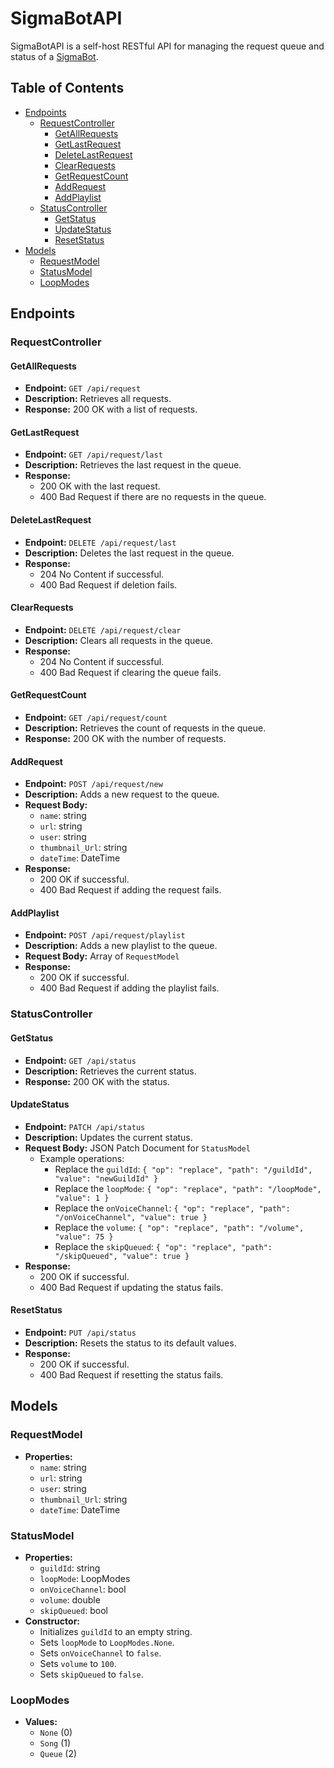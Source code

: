 # SigmaBotAPI

SigmaBotAPI is a self-host RESTful API for managing the request queue and status of a [SigmaBot](https://github.com/boxeggg/SigmaBot).

## Table of Contents
- [Endpoints](#endpoints)
  - [RequestController](#requestcontroller)
    - [GetAllRequests](#getallrequests)
    - [GetLastRequest](#getlastrequest)
    - [DeleteLastRequest](#deletelastrequest)
    - [ClearRequests](#clearrequests)
    - [GetRequestCount](#getrequestcount)
    - [AddRequest](#addrequest)
    - [AddPlaylist](#addplaylist)
  - [StatusController](#statuscontroller)
    - [GetStatus](#getstatus)
    - [UpdateStatus](#updatestatus)
    - [ResetStatus](#resetstatus)
- [Models](#models)
  - [RequestModel](#requestmodel)
  - [StatusModel](#statusmodel)
  - [LoopModes](#loopmodes)

## Endpoints

### RequestController

#### GetAllRequests
- **Endpoint:** `GET /api/request`
- **Description:** Retrieves all requests.
- **Response:** 200 OK with a list of requests.

#### GetLastRequest
- **Endpoint:** `GET /api/request/last`
- **Description:** Retrieves the last request in the queue.
- **Response:**
  - 200 OK with the last request.
  - 400 Bad Request if there are no requests in the queue.

#### DeleteLastRequest
- **Endpoint:** `DELETE /api/request/last`
- **Description:** Deletes the last request in the queue.
- **Response:**
  - 204 No Content if successful.
  - 400 Bad Request if deletion fails.

#### ClearRequests
- **Endpoint:** `DELETE /api/request/clear`
- **Description:** Clears all requests in the queue.
- **Response:**
  - 204 No Content if successful.
  - 400 Bad Request if clearing the queue fails.

#### GetRequestCount
- **Endpoint:** `GET /api/request/count`
- **Description:** Retrieves the count of requests in the queue.
- **Response:** 200 OK with the number of requests.

#### AddRequest
- **Endpoint:** `POST /api/request/new`
- **Description:** Adds a new request to the queue.
- **Request Body:**
  - `name`: string
  - `url`: string
  - `user`: string
  - `thumbnail_Url`: string
  - `dateTime`: DateTime
- **Response:**
  - 200 OK if successful.
  - 400 Bad Request if adding the request fails.

#### AddPlaylist
- **Endpoint:** `POST /api/request/playlist`
- **Description:** Adds a new playlist to the queue.
- **Request Body:** Array of `RequestModel`
- **Response:**
  - 200 OK if successful.
  - 400 Bad Request if adding the playlist fails.

### StatusController

#### GetStatus
- **Endpoint:** `GET /api/status`
- **Description:** Retrieves the current status.
- **Response:** 200 OK with the status.

#### UpdateStatus
- **Endpoint:** `PATCH /api/status`
- **Description:** Updates the current status.
- **Request Body:** JSON Patch Document for `StatusModel`
  - Example operations:
    - Replace the `guildId`: `{ "op": "replace", "path": "/guildId", "value": "newGuildId" }`
    - Replace the `loopMode`: `{ "op": "replace", "path": "/loopMode", "value": 1 }`
    - Replace the `onVoiceChannel`: `{ "op": "replace", "path": "/onVoiceChannel", "value": true }`
    - Replace the `volume`: `{ "op": "replace", "path": "/volume", "value": 75 }`
    - Replace the `skipQueued`: `{ "op": "replace", "path": "/skipQueued", "value": true }`
- **Response:**
  - 200 OK if successful.
  - 400 Bad Request if updating the status fails.

#### ResetStatus
- **Endpoint:** `PUT /api/status`
- **Description:** Resets the status to its default values.
- **Response:**
  - 200 OK if successful.
  - 400 Bad Request if resetting the status fails.

## Models

### RequestModel
- **Properties:**
  - `name`: string
  - `url`: string
  - `user`: string
  - `thumbnail_Url`: string
  - `dateTime`: DateTime

### StatusModel
- **Properties:**
  - `guildId`: string
  - `loopMode`: LoopModes
  - `onVoiceChannel`: bool
  - `volume`: double
  - `skipQueued`: bool
- **Constructor:**
  - Initializes `guildId` to an empty string.
  - Sets `loopMode` to `LoopModes.None`.
  - Sets `onVoiceChannel` to `false`.
  - Sets `volume` to `100`.
  - Sets `skipQueued` to `false`.

### LoopModes
- **Values:**
  - `None` (0)
  - `Song` (1)
  - `Queue` (2)
